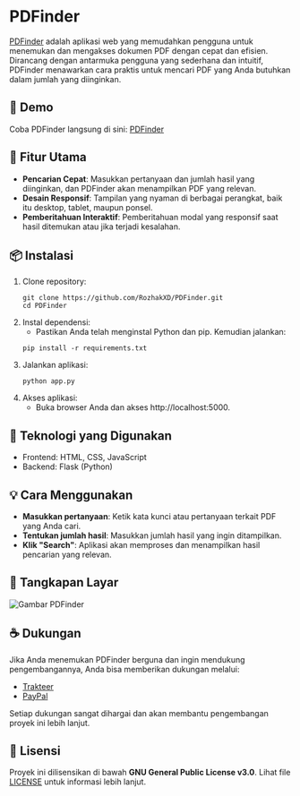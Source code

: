 # PDFinder
[PDFinder](https://github.com/RozhakXD/PDFinder) adalah aplikasi web yang memudahkan pengguna untuk menemukan dan mengakses dokumen PDF dengan cepat dan efisien. Dirancang dengan antarmuka pengguna yang sederhana dan intuitif, PDFinder menawarkan cara praktis untuk mencari PDF yang Anda butuhkan dalam jumlah yang diinginkan.

## 🚀 Demo
Coba PDFinder langsung di sini: [PDFinder](https://www.pdfinder.rozhakxd.my.id/)

## 🎯 Fitur Utama
- **Pencarian Cepat**: Masukkan pertanyaan dan jumlah hasil yang diinginkan, dan PDFinder akan menampilkan PDF yang relevan.
- **Desain Responsif**: Tampilan yang nyaman di berbagai perangkat, baik itu desktop, tablet, maupun ponsel.
- **Pemberitahuan Interaktif**: Pemberitahuan modal yang responsif saat hasil ditemukan atau jika terjadi kesalahan.

## 📦 Instalasi
1. Clone repository:
    ```
    git clone https://github.com/RozhakXD/PDFinder.git
    cd PDFinder
    ```
2. Instal dependensi:
    - Pastikan Anda telah menginstal Python dan pip. Kemudian jalankan:
    ```
    pip install -r requirements.txt
    ```
3. Jalankan aplikasi:
    ```
    python app.py
    ```
4. Akses aplikasi:
    - Buka browser Anda dan akses http://localhost:5000.

## 🔧 Teknologi yang Digunakan
- Frontend: HTML, CSS, JavaScript
- Backend: Flask (Python)

## 💡 Cara Menggunakan
- **Masukkan pertanyaan**: Ketik kata kunci atau pertanyaan terkait PDF yang Anda cari.
- **Tentukan jumlah hasil**: Masukkan jumlah hasil yang ingin ditampilkan.
- **Klik "Search"**: Aplikasi akan memproses dan menampilkan hasil pencarian yang relevan.

## 📸 Tangkapan Layar
![Gambar PDFinder](https://github.com/user-attachments/assets/6df0c0fc-c904-44a8-b18b-5690398f84d7)

## ☕ Dukungan
Jika Anda menemukan PDFinder berguna dan ingin mendukung pengembangannya, Anda bisa memberikan dukungan melalui:

- [Trakteer](https://trakteer.id/rozhak_official/tip)
- [PayPal](https://paypal.me/rozhak9)

Setiap dukungan sangat dihargai dan akan membantu pengembangan proyek ini lebih lanjut.

## 📄 Lisensi
Proyek ini dilisensikan di bawah **GNU General Public License v3.0**. Lihat file [LICENSE](https://github.com/RozhakXD/PDFinder?tab=GPL-3.0-1-ov-file#) untuk informasi lebih lanjut.
